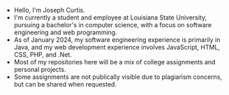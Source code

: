 - Hello, I'm Joseph Curtis.
- I'm currently a student and employee at Louisiana State University, pursuing a bachelor's in computer science, with a focus on software engineering and web programming.
- As of January 2024, my software engineering experience is primarily in Java, and my web development experience involves JavaScript, HTML, CSS, PHP, and .Net.
- Most of my repositories here will be a mix of college assignments and personal projects.
-   Some assignments are not publically visible due to plagiarism concerns, but can be shared when requested. 

<!---
jcurtis182/jcurtis182 is a ✨ special ✨ repository because its `README.md` (this file) appears on your GitHub profile.
You can click the Preview link to take a look at your changes.
--->
